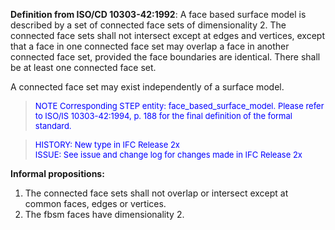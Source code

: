 ﻿**Definition from ISO/CD 10303-42:1992**: A face based surface model is described by a set of connected face sets of dimensionality 2. The connected face sets shall not intersect except at edges and vertices, except that a face in one connected face set may overlap a face in another connected face set, provided the face boundaries are identical. There shall be at least one connected face set.

A connected face set may exist independently of a surface model.

> <font color="#0000FF" size="-1">NOTE Corresponding STEP entity:
		face_based_surface_model. Please refer to ISO/IS 10303-42:1994, p. 188 for the
		final definition of the formal standard. </font>

> <font size="-1" color="#0000FF">HISTORY: New type in IFC
		Release 2x <br>ISSUE: See issue and change log for changes made in IFC Release
		2x</font>

**Informal propositions:**

1. The connected face sets shall not overlap or intersect except at common faces, edges or vertices. 
2. The fbsm faces have dimensionality 2.
